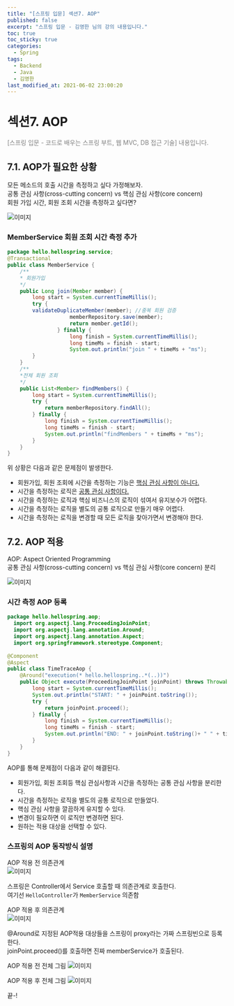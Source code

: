 ```yaml
---
title: "[스프링 입문] 섹션7. AOP"
published: false
excerpt: "스프링 입문 - 김영한 님의 강의 내용입니다."
toc: true
toc_sticky: true
categories:
  - Spring
tags:
  - Backend
  - Java
  - 김영한
last_modified_at: 2021-06-02 23:00:20
---
```


# 섹션7. AOP
  
<span style="color:grey">[스프링 입문 - 코드로 배우는 스프링 부트, 웹 MVC, DB 접근 기술] 내용입니다.</span>  
   
## 7.1. AOP가 필요한 상황
  
모든 메소드의 호출 시간을 측정하고 싶다 가정해보자.  
공통 관심 사항(cross-cutting concern) vs 핵심 관심 사항(core concern)  
회원 가입 시간, 회원 조회 시간을 측정하고 싶다면?  
  
![이미지](/assets/images/Spring/스프링입문/섹션7/1.png)  
  
### MemberService 회원 조회 시간 측정 추가
  
```java
package hello.hellospring.service;
@Transactional
public class MemberService {
    /**
    * 회원가입
    */
    public Long join(Member member) {
        long start = System.currentTimeMillis();
        try {
        validateDuplicateMember(member); //중복 회원 검증
                    memberRepository.save(member);
                    return member.getId();
                } finally {
                    long finish = System.currentTimeMillis();
                    long timeMs = finish - start;
                    System.out.println("join " + timeMs + "ms");
        } 
    }
    /**
    *전체 회원 조회
    */
    public List<Member> findMembers() {
        long start = System.currentTimeMillis();
        try {
            return memberRepository.findAll();
        } finally {
            long finish = System.currentTimeMillis();
            long timeMs = finish - start;
            System.out.println("findMembers " + timeMs + "ms");
        } 
    }
}
```
  
위 상황은 다음과 같은 문제점이 발생한다.  
- 회원가입, 회원 조회에 시간을 측정하는 기능은 <u>핵심 관심 사항이 아니다.</u>  
- 시간을 측정하는 로직은 <u>공통 관심 사항이다.</u>  
- 시간을 측정하는 로직과 핵심 비즈니스의 로직이 섞여서 유지보수가 어렵다.  
- 시간을 측정하는 로직을 별도의 공통 로직으로 만들기 매우 어렵다.  
- 시간을 측정하는 로직을 변경할 때 모든 로직을 찾아가면서 변경해야 한다.  
  
## 7.2. AOP 적용
  
AOP: Aspect Oriented Programming  
공통 관심 사항(cross-cutting concern) vs 핵심 관심 사항(core concern) 분리  
  
![이미지](/assets/images/Spring/스프링입문/섹션7/2.png)  
  
### 시간 측정 AOP 등록
  
```java
package hello.hellospring.aop;
  import org.aspectj.lang.ProceedingJoinPoint;
  import org.aspectj.lang.annotation.Around;
  import org.aspectj.lang.annotation.Aspect;
  import org.springframework.stereotype.Component;
 
@Component
@Aspect
public class TimeTraceAop {
    @Around("execution(* hello.hellospring..*(..))")
    public Object execute(ProceedingJoinPoint joinPoint) throws Throwable {
        long start = System.currentTimeMillis();
        System.out.println("START: " + joinPoint.toString());
        try {
            return joinPoint.proceed();
        } finally {
            long finish = System.currentTimeMillis();
            long timeMs = finish - start;
            System.out.println("END: " + joinPoint.toString()+ " " + timeMs + "ms")
        }
    }
}
```
  
AOP를 통해 문제점이 다음과 같이 해결된다.  
- 회원가입, 회원 조회등 핵심 관심사항과 시간을 측정하는 공통 관심 사항을 분리한다. 
- 시간을 측정하는 로직을 별도의 공통 로직으로 만들었다.
- 핵심 관심 사항을 깔끔하게 유지할 수 있다.
- 변경이 필요하면 이 로직만 변경하면 된다.
- 원하는 적용 대상을 선택할 수 있다.
  
### 스프링의 AOP 동작방식 설명
  
AOP 적용 전 의존관계  
![이미지](/assets/images/Spring/스프링입문/섹션7/3.png)  
  
스프링은 Controller에서 Service 호출할 때 의존관계로 호출한다.  
여기선 `HelloController`가 `MemberService` 의존함  
  
AOP 적용 후 의존관계  
![이미지](/assets/images/Spring/스프링입문/섹션7/4.png)  
  
@Around로 지정된 AOP적용 대상들을 스프링이 proxy라는 가짜 스프링빈으로 등록한다.  
joinPoint.proceed()를 호출하면 진짜 memberService가 호출된다.
  
AOP 적용 전 전체 그림
![이미지](/assets/images/Spring/스프링입문/섹션7/5.png)  
  
AOP 적용 후 전체 그림
![이미지](/assets/images/Spring/스프링입문/섹션7/5.png)  
  
끝-!
